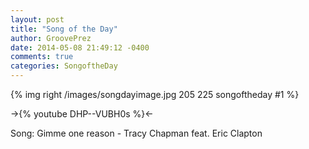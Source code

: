 ```yaml
---
layout: post
title: "Song of the Day"
author: GroovePrez
date: 2014-05-08 21:49:12 -0400
comments: true
categories: SongoftheDay
---
```


{% img right /images/songdayimage.jpg 205 225 songoftheday #1 %}

<!--more-->

->{% youtube DHP--VUBH0s %}<-



Song: Gimme one reason - Tracy Chapman feat. Eric Clapton